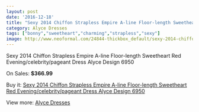 ```yaml
---
layout: post
date: '2016-12-18'
title: "Sexy 2014 Chiffon Strapless Empire A-line Floor-length Sweetheart Red Evening/celebrity/pageant Dress Alyce Design 6950"
category: Alyce Dresses
tags: ["bonny","sweetheart","charming","strapless","sexy"]
image: http://www.neoformal.com/24844-thickbox_default/sexy-2014-chiffon-strapless-empire-a-line-floor-length-sweetheart-red-evening-celebrity-pageant-dress-alyce-design-6950.jpg
---
```

Sexy 2014 Chiffon Strapless Empire A-line Floor-length Sweetheart Red Evening/celebrity/pageant Dress Alyce Design 6950

On Sales: **$366.99**
<a href="https://www.neoformal.com/en/alyce-dresses/8452-sexy-2014-chiffon-strapless-empire-a-line-floor-length-sweetheart-red-evening-celebrity-pageant-dress-alyce-design-6950.html"><amp-img layout="responsive" width="600" height="600" src="//www.neoformal.com/24844-thickbox_default/sexy-2014-chiffon-strapless-empire-a-line-floor-length-sweetheart-red-evening-celebrity-pageant-dress-alyce-design-6950.jpg" alt="Sexy 2014 Chiffon Strapless Empire A-line Floor-length Sweetheart Red Evening/celebrity/pageant Dress Alyce Design 6950 0" /></a>
<a href="https://www.neoformal.com/en/alyce-dresses/8452-sexy-2014-chiffon-strapless-empire-a-line-floor-length-sweetheart-red-evening-celebrity-pageant-dress-alyce-design-6950.html"><amp-img layout="responsive" width="600" height="600" src="//www.neoformal.com/24845-thickbox_default/sexy-2014-chiffon-strapless-empire-a-line-floor-length-sweetheart-red-evening-celebrity-pageant-dress-alyce-design-6950.jpg" alt="Sexy 2014 Chiffon Strapless Empire A-line Floor-length Sweetheart Red Evening/celebrity/pageant Dress Alyce Design 6950 1" /></a>

Buy it: [Sexy 2014 Chiffon Strapless Empire A-line Floor-length Sweetheart Red Evening/celebrity/pageant Dress Alyce Design 6950](https://www.neoformal.com/en/alyce-dresses/8452-sexy-2014-chiffon-strapless-empire-a-line-floor-length-sweetheart-red-evening-celebrity-pageant-dress-alyce-design-6950.html "Sexy 2014 Chiffon Strapless Empire A-line Floor-length Sweetheart Red Evening/celebrity/pageant Dress Alyce Design 6950")

View more: [Alyce Dresses](https://www.neoformal.com/en/3-alyce-dresses "Alyce Dresses")